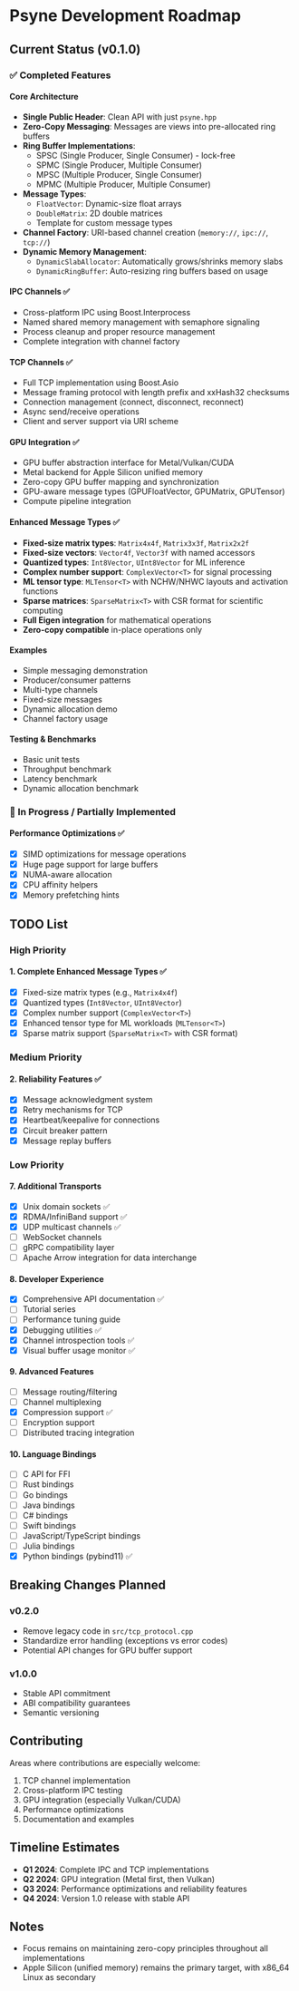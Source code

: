 # Psyne Development Roadmap

## Current Status (v0.1.0)

### ✅ Completed Features

#### Core Architecture
- **Single Public Header**: Clean API with just `psyne.hpp`
- **Zero-Copy Messaging**: Messages are views into pre-allocated ring buffers
- **Ring Buffer Implementations**: 
  - SPSC (Single Producer, Single Consumer) - lock-free
  - SPMC (Single Producer, Multiple Consumer) 
  - MPSC (Multiple Producer, Single Consumer)
  - MPMC (Multiple Producer, Multiple Consumer)
- **Message Types**:
  - `FloatVector`: Dynamic-size float arrays
  - `DoubleMatrix`: 2D double matrices
  - Template for custom message types
- **Channel Factory**: URI-based channel creation (`memory://`, `ipc://`, `tcp://`)
- **Dynamic Memory Management**:
  - `DynamicSlabAllocator`: Automatically grows/shrinks memory slabs
  - `DynamicRingBuffer`: Auto-resizing ring buffers based on usage

#### IPC Channels ✅ 
- Cross-platform IPC using Boost.Interprocess
- Named shared memory management with semaphore signaling
- Process cleanup and proper resource management
- Complete integration with channel factory

#### TCP Channels ✅
- Full TCP implementation using Boost.Asio
- Message framing protocol with length prefix and xxHash32 checksums
- Connection management (connect, disconnect, reconnect)
- Async send/receive operations
- Client and server support via URI scheme

#### GPU Integration ✅
- GPU buffer abstraction interface for Metal/Vulkan/CUDA
- Metal backend for Apple Silicon unified memory
- Zero-copy GPU buffer mapping and synchronization
- GPU-aware message types (GPUFloatVector, GPUMatrix, GPUTensor)
- Compute pipeline integration

#### Enhanced Message Types ✅
- **Fixed-size matrix types**: `Matrix4x4f`, `Matrix3x3f`, `Matrix2x2f`
- **Fixed-size vectors**: `Vector4f`, `Vector3f` with named accessors
- **Quantized types**: `Int8Vector`, `UInt8Vector` for ML inference
- **Complex number support**: `ComplexVector<T>` for signal processing
- **ML tensor type**: `MLTensor<T>` with NCHW/NHWC layouts and activation functions
- **Sparse matrices**: `SparseMatrix<T>` with CSR format for scientific computing
- **Full Eigen integration** for mathematical operations
- **Zero-copy compatible** in-place operations only

#### Examples
- Simple messaging demonstration
- Producer/consumer patterns
- Multi-type channels
- Fixed-size messages
- Dynamic allocation demo
- Channel factory usage

#### Testing & Benchmarks
- Basic unit tests
- Throughput benchmark
- Latency benchmark  
- Dynamic allocation benchmark

### 🚧 In Progress / Partially Implemented

#### Performance Optimizations ✅
- [x] SIMD optimizations for message operations
- [x] Huge page support for large buffers
- [x] NUMA-aware allocation
- [x] CPU affinity helpers
- [x] Memory prefetching hints

## TODO List

### High Priority

#### 1. Complete Enhanced Message Types ✅
- [x] Fixed-size matrix types (e.g., `Matrix4x4f`)
- [x] Quantized types (`Int8Vector`, `UInt8Vector`)  
- [x] Complex number support (`ComplexVector<T>`)
- [x] Enhanced tensor type for ML workloads (`MLTensor<T>`)
- [x] Sparse matrix support (`SparseMatrix<T>` with CSR format)

### Medium Priority

#### 2. Reliability Features ✅
- [x] Message acknowledgment system
- [x] Retry mechanisms for TCP
- [x] Heartbeat/keepalive for connections  
- [x] Circuit breaker pattern
- [x] Message replay buffers

### Low Priority

#### 7. Additional Transports
- [x] Unix domain sockets ✅
- [x] RDMA/InfiniBand support ✅
- [x] UDP multicast channels ✅
- [ ] WebSocket channels
- [ ] gRPC compatibility layer
- [ ] Apache Arrow integration for data interchange

#### 8. Developer Experience
- [x] Comprehensive API documentation ✅
- [ ] Tutorial series
- [ ] Performance tuning guide
- [x] Debugging utilities ✅
- [x] Channel introspection tools ✅
- [x] Visual buffer usage monitor ✅

#### 9. Advanced Features
- [ ] Message routing/filtering
- [ ] Channel multiplexing
- [x] Compression support ✅
- [ ] Encryption support
- [ ] Distributed tracing integration

#### 10. Language Bindings
- [ ] C API for FFI
- [ ] Rust bindings
- [ ] Go bindings
- [ ] Java bindings
- [ ] C# bindings
- [ ] Swift bindings
- [ ] JavaScript/TypeScript bindings
- [ ] Julia bindings
- [x] Python bindings (pybind11) ✅

## Breaking Changes Planned

### v0.2.0
- Remove legacy code in `src/tcp_protocol.cpp`
- Standardize error handling (exceptions vs error codes)
- Potential API changes for GPU buffer support

### v1.0.0
- Stable API commitment
- ABI compatibility guarantees
- Semantic versioning

## Contributing

Areas where contributions are especially welcome:
1. TCP channel implementation
2. Cross-platform IPC testing
3. GPU integration (especially Vulkan/CUDA)
4. Performance optimizations
5. Documentation and examples

## Timeline Estimates

- **Q1 2024**: Complete IPC and TCP implementations
- **Q2 2024**: GPU integration (Metal first, then Vulkan)
- **Q3 2024**: Performance optimizations and reliability features
- **Q4 2024**: Version 1.0 release with stable API

## Notes

- Focus remains on maintaining zero-copy principles throughout all implementations
- Apple Silicon (unified memory) remains the primary target, with x86_64 Linux as secondary